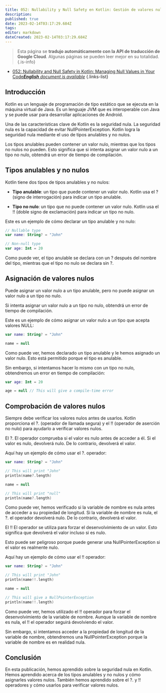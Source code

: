 ```yaml
---
title: 052: Nullability y Null Safety en Kotlin: Gestión de valores nulos en su código
description: 
published: true
date: 2023-02-14T03:17:29.684Z
tags: 
editor: markdown
dateCreated: 2023-02-14T03:17:29.684Z
---
```


> Esta página se **tradujo automáticamente con la API de traducción de Google Cloud**.
Algunas páginas se pueden leer mejor en su totalidad.{.is-info}



- [052: Nullability and Null Safety in Kotlin: Managing Null Values in Your Code***English** document is available*](/en/Knowledge-base/Kotlin/Learning/052-nullability-and-null-safety-in-kotlin-managing-null-values-in-your-code)
{.links-list}


## Introducción

Kotlin es un lenguaje de programación de tipo estático que se ejecuta en la máquina virtual de Java. Es un lenguaje JVM que es interoperable con Java y se puede usar para desarrollar aplicaciones de Android.

Una de las características clave de Kotlin es la seguridad nula. La seguridad nula es la capacidad de evitar NullPointerException. Kotlin logra la seguridad nula mediante el uso de tipos anulables y no nulos.

Los tipos anulables pueden contener un valor nulo, mientras que los tipos no nulos no pueden. Esto significa que si intenta asignar un valor nulo a un tipo no nulo, obtendrá un error de tiempo de compilación.

## Tipos anulables y no nulos

Kotlin tiene dos tipos de tipos anulables y no nulos:

* **Tipo anulable**: un tipo que puede contener un valor nulo. Kotlin usa el ? (signo de interrogación) para indicar un tipo anulable.

* **Tipo no nulo**: un tipo que no puede contener un valor nulo. Kotlin usa el !! (doble signo de exclamación) para indicar un tipo no nulo.

Este es un ejemplo de cómo declarar un tipo anulable y no nulo:

```kotlin
// Nullable type
var name: String? = "John"

// Non-null type
var age: Int = 20
```

Como puede ver, el tipo anulable se declara con un ? después del nombre del tipo, mientras que el tipo no nulo se declara sin ?.

## Asignación de valores nulos

Puede asignar un valor nulo a un tipo anulable, pero no puede asignar un valor nulo a un tipo no nulo.

Si intenta asignar un valor nulo a un tipo no nulo, obtendrá un error de tiempo de compilación.

Este es un ejemplo de cómo asignar un valor nulo a un tipo que acepta valores NULL:

```kotlin
var name: String? = "John"

name = null
```

Como puede ver, hemos declarado un tipo anulable y le hemos asignado un valor nulo. Esto está permitido porque el tipo es anulable.

Sin embargo, si intentamos hacer lo mismo con un tipo no nulo, obtendremos un error en tiempo de compilación:

```kotlin
var age: Int = 20

age = null // This will give a compile-time error
```

## Comprobación de valores nulos

Siempre debe verificar los valores nulos antes de usarlos. Kotlin proporciona el ?. (operador de llamada segura) y el !! (operador de aserción no nulo) para ayudarlo a verificar valores nulos.

El ?. El operador comprueba si el valor es nulo antes de acceder a él. Si el valor es nulo, devolverá nulo. De lo contrario, devolverá el valor.

Aquí hay un ejemplo de cómo usar el ?. operador:

```kotlin
var name: String? = "John"

// This will print "John"
println(name?.length)

name = null

// This will print "null"
println(name?.length)
```

Como puede ver, hemos verificado si la variable de nombre es nula antes de acceder a su propiedad de longitud. Si la variable de nombre es nula, el ?. el operador devolverá nulo. De lo contrario, devolverá el valor.

El !! El operador se utiliza para forzar el desenvolvimiento de un valor. Esto significa que devolverá el valor incluso si es nulo.

Esto puede ser peligroso porque puede generar una NullPointerException si el valor es realmente nulo.

Aquí hay un ejemplo de cómo usar el !! operador:

```kotlin
var name: String? = "John"

// This will print "John"
println(name!!.length)

name = null

// This will give a NullPointerException
println(name!!.length)
```

Como puede ver, hemos utilizado el !! operador para forzar el desenvolvimiento de la variable de nombre. Aunque la variable de nombre es nula, el !! el operador seguirá devolviendo el valor.

Sin embargo, si intentamos acceder a la propiedad de longitud de la variable de nombre, obtendremos una NullPointerException porque la variable de nombre es en realidad nula.

## Conclusión

En esta publicación, hemos aprendido sobre la seguridad nula en Kotlin. Hemos aprendido acerca de los tipos anulables y no nulos y cómo asignarles valores nulos. También hemos aprendido sobre el ?. y !! operadores y cómo usarlos para verificar valores nulos.